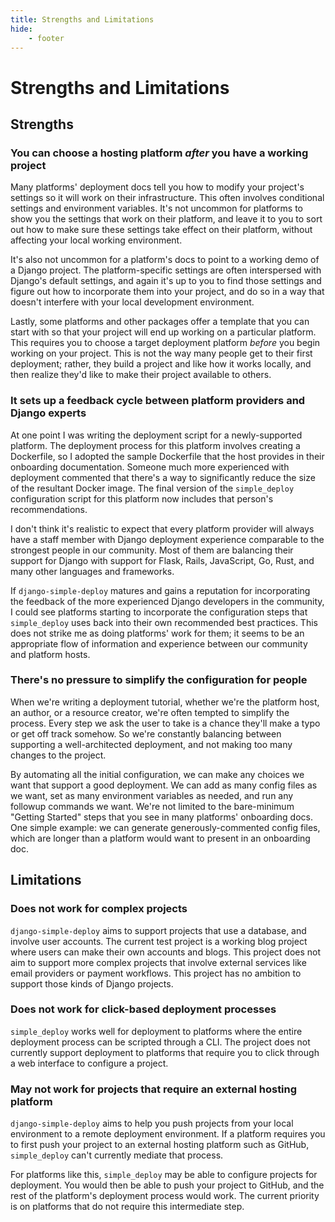 ```yaml
---
title: Strengths and Limitations
hide:
    - footer
---
```


# Strengths and Limitations

## Strengths

### You can choose a hosting platform *after* you have a working project

Many platforms' deployment docs tell you how to modify your project's settings so it will work on their infrastructure. This often involves conditional settings and environment variables. It's not uncommon for platforms to show you the settings that work on their platform, and leave it to you to sort out how to make sure these settings take effect on their platform, without affecting your local working environment.

It's also not uncommon for a platform's docs to point to a working demo of a Django project. The platform-specific settings are often interspersed with Django's default settings, and again it's up to you to find those settings and figure out how to incorporate them into your project, and do so in a way that doesn't interfere with your local development environment.

Lastly, some platforms and other packages offer a template that you can start with so that your project will end up working on a particular platform. This requires you to choose a target deployment platform *before* you begin working on your project. This is not the way many people get to their first deployment; rather, they build a project and like how it works locally, and then realize they'd like to make their project available to others.

### It sets up a feedback cycle between platform providers and Django experts

At one point I was writing the deployment script for a newly-supported platform. The deployment process for this platform involves creating a Dockerfile, so I adopted the sample Dockerfile that the host provides in their onboarding documentation. Someone much more experienced with deployment commented that there's a way to significantly reduce the size of the resultant Docker image. The final version of the `simple_deploy` configuration script for this platform now includes that person's recommendations.

I don't think it's realistic to expect that every platform provider will always have a staff member with Django deployment experience comparable to the strongest people in our community. Most of them are balancing their support for Django with support for Flask, Rails, JavaScript, Go, Rust, and many other languages and frameworks.

If `django-simple-deploy` matures and gains a reputation for incorporating the feedback of the more experienced Django developers in the community, I could see platforms starting to incorporate the configuration steps that `simple_deploy` uses back into their own recommended best practices. This does not strike me as doing platforms' work for them; it seems to be an appropriate flow of information and experience between our community and platform hosts.

### There's no pressure to simplify the configuration for people

When we're writing a deployment tutorial, whether we're the platform host, an author, or a resource creator, we're often tempted to simplify the process. Every step we ask the user to take is a chance they'll make a typo or get off track somehow. So we're constantly balancing between supporting a well-architected deployment, and not making too many changes to the project.

By automating all the initial configuration, we can make any choices we want that support a good deployment. We can add as many config files as we want, set as many environment variables as needed, and run any followup commands we want. We're not limited to the bare-minimum "Getting Started" steps that you see in many platforms' onboarding docs. One simple example: we can generate generously-commented config files, which are longer than a platform would want to present in an onboarding doc.

## Limitations

### Does not work for complex projects

`django-simple-deploy` aims to support projects that use a database, and involve user accounts. The current test project is a working blog project where users can make their own accounts and blogs. This project does not aim to support more complex projects that involve external services like email providers or payment workflows. This project has no ambition to support those kinds of Django projects.

### Does not work for click-based deployment processes

`simple_deploy` works well for deployment to platforms where the entire deployment process can be scripted through a CLI. The project does not currently support deployment to platforms that require you to click through a web interface to configure a project.

### May not work for projects that require an external hosting platform

`django-simple-deploy` aims to help you push projects from your local environment to a remote deployment environment. If a platform requires you to first push your project to an external hosting platform such as GitHub, `simple_deploy` can't currently mediate that process.

For platforms like this, `simple_deploy` may be able to configure projects for deployment. You would then be able to push your project to GitHub, and the rest of the platform's deployment process would work. The current priority is on platforms that do not require this intermediate step.
